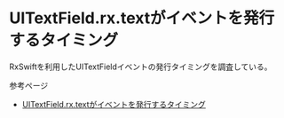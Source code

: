 # UITextField.rx.textがイベントを発行するタイミング

RxSwiftを利用したUITextFieldイベントの発行タイミングを調査している。

参考ページ
- [UITextField.rx.textがイベントを発行するタイミング](https://qiita.com/takehilo/items/bcabb2a5052c9c93e6fd)

